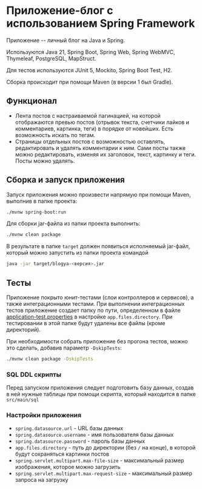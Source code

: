 # Приложение-блог с использованием Spring Framework 

Приложение -- личный блог на Java и Spring. 

Используются Java 21, Spring Boot, Spring Web, Spring WebMVC, Thymeleaf, PostgreSQL, MapStruct. 

Для тестов используются JUnit 5, Mockito, Spring Boot Test, H2. 

Сборка происходит при помощи Maven (в версии 1 был Gradle).

## Функционал

- Лента постов с настраиваемой пагинацией, на которой отображаются превью постов 
(отрывок текста, счетчики лайков и комментариев, картинка, теги) в порядке от новейших. Есть возможность искать по тегам.
- Страницы отдельных постов с возможностью оставлять, редактировать и удалять комментарии к ним. Сами посты также можно
редактировать, изменяя их заголовок, текст, картинку и теги. Посты можно удалять.

## Сборка и запуск приложения
Запуск приложения можно произвести напрямую при помощи Maven, выполнив в папке проекта:
```bash
./mvnw spring-boot:run
```
Для сборки jar-файла из папки проекта выполнить:
```bash
./mvnw clean package
```
В результате в папке `target` должен появиться исполняемый jar-файл, который можно запустить из папки проекта командой
```bash
java -jar target/blogya-<версия>.jar
```

## Тесты
Приложение покрыто юнит-тестами (слои контроллеров и сервисов), а также интеграционными тестами. При выполнении интеграционных тестов приложение создает папку по пути, определенном в файле 
[application-test.properties](src/test/resources/application-test.properties) 
в настройке `app.files.directory`. При тестировании в этой папке будут удалены все файлы (кроме директорий).

При необходимости собрать приложение без прогона тестов, можно это сделать, добавив параметр `-DskipTests`:
```bash
./mvnw clean package -DskipTests
```

### SQL DDL скрипты
Перед запуском приложения следует подготовить базу данных, создав в ней нужные таблицы 
при помощи скрипта, который находится в папке `src/main/sql`

### Настройки приложения
- `spring.datasource.url` - URL базы данных
- `spring.datasource.username` - имя пользователя базы данных
- `spring.datasource.password` - пароль базы данных
- `app.files.directory` - путь до директории (без `/` на конце), в которой будут сохраняться картинки постов
- `spring.servlet.multipart.max-file-size` - максимальный размер изображения, которое можно загрузить
- `spring.servlet.multipart.max-request-size` - максимальный размер запроса на загрузку
